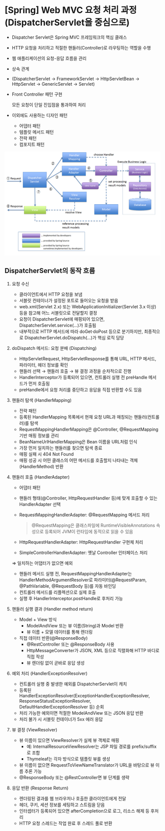 # [Spring] Web MVC 요청 처리 과정(DispatcherServlet을 중심으로)

- Dispatcher Servlet은 Spring MVC 프레임워크의 핵심 클래스
- HTTP 요청을 처리하고 적절한 핸들러(Controller)로 라우팅하는 역할을 수행
- 웹 애플리케이션의 요청-응답 흐름을 관리
- 상속 관계
- 
    (DispatcherServlet -> FrameworkServlet -> HttpServletBean -> HttpServlet -> GenericServlet -> Servlet)
    
- Front Controller 패턴 구현
    
    모든 요청이 단일 진입점을 통과하여 처리
    
- 이외에도 사용하는 디자인 패턴
    - 어댑터 패턴
    - 템플릿 메서드 패턴
    - 전략 패턴
    - 컴포지트 패턴

![DispatcherServlet](./images/DispatcherServlet-image.png)

## DispatcherServlet의 동작 흐름

1. 요청 수신
    - 클라이언트에서 HTTP 요청을 보냄
    - 서블릿 컨테이너가 설정된 포트로 들어오는 요청을 받음
    - web.xml(Servlet 2.x) 또는 WebApplicationInitializer(Servlet 3.x 이상) 등을 참고해 어느 서블릿으로 전달할지 결정
    - 요청이 DispatcherServlet에 매핑되어 있으면, DispatcherServlet.service(...)가 호출됨
    - 내부적으로 HTTP 메서드에 따라 doGet·doPost 등으로 분기하지만, 최종적으로 DispatcherServlet.doDispatch(...)가 핵심 로직 담당
2. doDispatch 메서드: 요청 분배 (Dispatching)
    - HttpServletRequest, HttpServletResponse를 통해 URL, HTTP 메서드, 파라미터, 헤더 정보를 확인
    - 핸들러 선택 → 핸들러 호출 → 뷰 결정 과정을 순차적으로 진행
    - HandlerInterceptor가 등록되어 있으면, 컨트롤러 실행 전 preHandle 메서드가 먼저 호출됨
    - preHandle에서 요청 처리를 중단하고 응답을 직접 반환할 수도 있음
3. 핸들러 탐색 (HandlerMapping)
    - 전략 패턴
    - 등록된 HandlerMapping 목록에서 현재 요청 URL과 매칭되는 핸들러(컨트롤러)를 탐색
    - RequestMappingHandlerMapping은 @Controller, @RequestMapping 기반 매핑 정보를 관리
    - BeanNameUrlHandlerMapping은 Bean 이름을 URL처럼 인식
    - 가장 먼저 일치하는 핸들러를 찾으면 탐색 종료
    - 매핑 실패 시 404 Not Found
    - 매핑 성공 시 어떤 클래스의 어떤 메서드를 호출할지 나타내는 객체(HandlerMethod) 반환
4. 핸들러 호출 (HandlerAdapter)
    - 어댑터 패턴
    - 핸들러 형태(@Controller, HttpRequestHandler 등)에 맞게 호출할 수 있는 HandlerAdapter 선택
    - RequestMappingHandlerAdapter: @RequestMapping 메서드 처리
        
        > @RequestMapping은 클래스파일에 RuntimeVisibleAnnotations 속성으로 등록되어 JVM이 런타임에 동적으로 읽을 수 있음
        > 
    - HttpRequestHandlerAdapter: HttpRequestHandler 구현체 처리
    - SimpleControllerHandlerAdapter: 옛날 Controller 인터페이스 처리
    
    ⇒ 일치하는 어댑터가 없으면 예외
    
    - 핸들러 메서드 실행 전, RequestMappingHandlerAdapter는 HandlerMethodArgumentResolver로 파라미터(@RequestParam, @PathVariable, @RequestBody 등)를 자동 바인딩
    - 컨트롤러 메서드를 리플렉션으로 실제 호출
    - 실행 후 HandlerInterceptor.postHandle로 후처리 가능
5. 핸들러 실행 결과 (Handler method return)
    - Model + View 방식
        - ModelAndView 또는 뷰 이름(String)과 Model 반환
        - 뷰 이름 + 모델 데이터를 통해 렌더링
    - 직접 데이터 반환(@ResponseBody)
        - @RestController 또는 @ResponseBody 사용
        - HttpMessageConverter가 JSON, XML 등으로 직렬화해 HTTP 바디로 직접 작성
        - 뷰 렌더링 없이 곧바로 응답 생성
6. 예외 처리 (HandlerExceptionResolver)
    - 컨트롤러 실행 중 발생한 예외를 DispatcherServlet이 캐치
    - 등록된 HandlerExceptionResolver(ExceptionHandlerExceptionResolver, ResponseStatusExceptionResolver, DefaultHandlerExceptionResolver 등) 순회
    - 처리 가능한 예외이면 적절한 ModelAndView 또는 JSON 응답 반환
    - 처리 불가 시 서블릿 컨테이너가 5xx 에러 응답
7. 뷰 결정 (ViewResolver)
    - 뷰 이름이 있으면 ViewResolver가 실제 뷰 객체로 매핑
        - 예: InternalResourceViewResolver는 JSP 파일 경로를 prefix/suffix로 조합
        - Thymeleaf는 각자 방식으로 템플릿 뷰를 생성
    - 뷰 이름이 없으면 RequestToViewNameTranslator가 URL을 바탕으로 뷰 이름 추론 가능
    - @ResponseBody 또는 @RestController면 뷰 단계를 생략
8. 응답 반환 (Response Return)
    - 렌더링된 결과를 웹 브라우저나 호출한 클라이언트에게 전달
    - 헤더, 쿠키, 세션 정보를 세팅하고 스트림을 닫음
    - 인터셉터가 등록되어 있으면 afterCompletion으로 로그, 리소스 해제 등 후처리
    - HTTP 요청 스레드는 작업 완료 후 스레드 풀로 반환